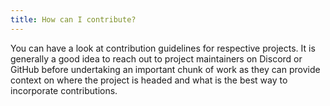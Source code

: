 ```yaml
---
title: How can I contribute?
---
```


You can have a look at contribution guidelines for respective projects. It is generally a good idea to reach out to project maintainers on Discord or GitHub before undertaking an important chunk of work as they can provide context on where the project is headed and what is the best way to incorporate contributions.
